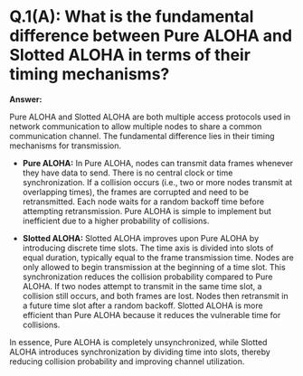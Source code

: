 # Q.1(A): What is the fundamental difference between Pure ALOHA and Slotted ALOHA in terms of their timing mechanisms?

**Answer:**

Pure ALOHA and Slotted ALOHA are both multiple access protocols used in network communication to allow multiple nodes to share a common communication channel. The fundamental difference lies in their timing mechanisms for transmission.

*   **Pure ALOHA:** In Pure ALOHA, nodes can transmit data frames whenever they have data to send. There is no central clock or time synchronization. If a collision occurs (i.e., two or more nodes transmit at overlapping times), the frames are corrupted and need to be retransmitted. Each node waits for a random backoff time before attempting retransmission. Pure ALOHA is simple to implement but inefficient due to a higher probability of collisions.

*   **Slotted ALOHA:** Slotted ALOHA improves upon Pure ALOHA by introducing discrete time slots. The time axis is divided into slots of equal duration, typically equal to the frame transmission time. Nodes are only allowed to begin transmission at the beginning of a time slot. This synchronization reduces the collision probability compared to Pure ALOHA. If two nodes attempt to transmit in the same time slot, a collision still occurs, and both frames are lost. Nodes then retransmit in a future time slot after a random backoff. Slotted ALOHA is more efficient than Pure ALOHA because it reduces the vulnerable time for collisions.

In essence, Pure ALOHA is completely unsynchronized, while Slotted ALOHA introduces synchronization by dividing time into slots, thereby reducing collision probability and improving channel utilization.
